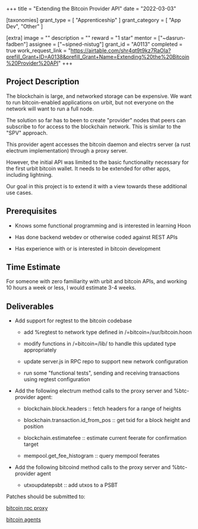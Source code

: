 +++
title = "Extending the Bitcoin Provider API"
date = "2022-03-03"

[taxonomies]
grant_type = [ "Apprenticeship" ]
grant_category = [ "App Dev", "Other" ]

[extra]
image = ""
description = ""
reward = "1 star"
mentor = ["~dasrun-fadben"]
assignee = ["~sipned-nistug"]
grant_id = "A0113"
completed = true
work_request_link = "https://airtable.com/shr4qt9t9kz7RaOIa?prefill_Grant+ID=A0138&prefill_Grant+Name=Extending%20the%20Bitcoin%20Provider%20API"
+++

## Project Description

The blockchain is large, and networked storage can be expensive. We want to run bitcoin-enabled applications on urbit, but not everyone on the network will want to run a full node.

The solution so far has to been to create "provider" nodes that peers can subscribe to for access to the blockchain network. This is similar to the "SPV" approach.

This provider agent accesses the bitcoin daemon and electrs server (a rust electrum implementation) through a proxy server.

However, the initial API was limited to the basic functionality necessary for the first urbit bitcoin wallet. It needs to be extended for other apps, including lightning.

Our goal in this project is to extend it with a view towards these additional use cases.

## Prerequisites

- Knows some functional programming and is interested in learning Hoon

- Has done backend webdev or otherwise coded against REST APIs

- Has experience with or is interested in bitcoin development

## Time Estimate

For someone with zero familiarity with urbit and bitcoin APIs, and working 10 hours a week or less, I would estimate 3-4 weeks.

## Deliverables

- Add support for regtest to the bitcoin codebase

  - add %regtest to network type defined in /=bitcoin=/sur/bitcoin.hoon

  - modify functions in /=bitcoin=/lib/ to handle this updated type appropriately

  - update server.js in RPC repo to support new network configuration

  - run some "functional tests", sending and receiving transactions using regtest configuration

- Add the following electrum method calls to the proxy server and %btc-provider agent:

  - blockchain.block.headers :: fetch headers for a range of heights

  - blockchain.transaction.id_from_pos :: get txid for a block height and position

  - blockchain.estimatefee :: estimate current feerate for confirmation target

  - mempool.get_fee_histogram :: query mempool feerates

- Add the following bitcoind method calls to the proxy server and %btc-provider agent

  - utxoupdatepsbt :: add utxos to a PSBT

Patches should be submitted to:

[bitcoin rpc proxy](https://github.com/urbit/urbit-bitcoin-rpc)

[bitcoin agents](https://github.com/urbit/urbit)
